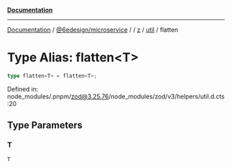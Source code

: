 [**Documentation**](../../../../../../../README.md)

***

[Documentation](../../../../../../../README.md) / [@6edesign/microservice](../../../../../README.md) / [](../../../../../README.md) / [z](../../../README.md) / [util](../README.md) / flatten

# Type Alias: flatten&lt;T&gt;

```ts
type flatten<T> = flatten<T>;
```

Defined in: node\_modules/.pnpm/zod@3.25.76/node\_modules/zod/v3/helpers/util.d.cts:20

## Type Parameters

### T

`T`
